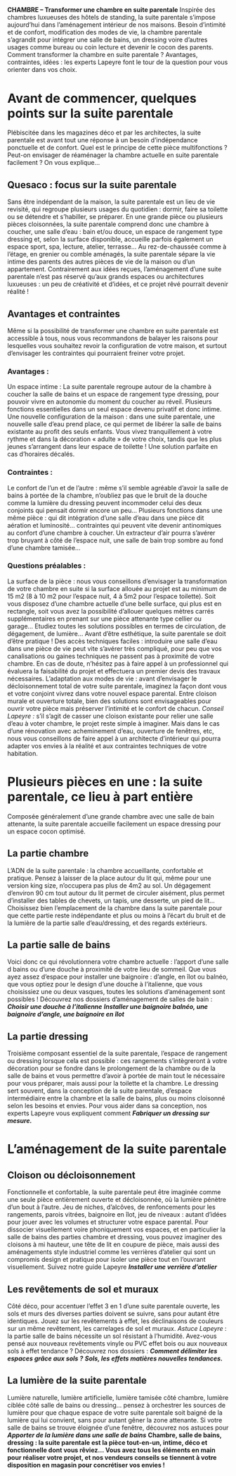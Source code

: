 ##
**CHAMBRE – Transformer une chambre en suite parentale**
Inspirée des chambres luxueuses des hôtels de standing, la suite parentale s’impose aujourd’hui dans l’aménagement intérieur de nos maisons. Besoin d’intimité et de confort, modification des modes de vie, la chambre parentale s’agrandit pour intégrer une salle de bains, un dressing voire d’autres usages comme bureau ou coin lecture et devenir le cocon des parents. Comment transformer la chambre en suite parentale ? Avantages, contraintes, idées : les experts Lapeyre font le tour de la question pour vous orienter dans vos choix.
#  Avant de commencer, quelques points sur la suite parentale
Plébiscitée dans les magazines déco et par les architectes, la suite parentale est avant tout une réponse à un besoin d’indépendance ponctuelle et de confort. Quel est le principe de cette pièce multifonctions ? Peut-on envisager de réaménager la chambre actuelle en suite parentale facilement ? On vous explique…
##  Quesaco : focus sur la suite parentale
Sans être indépendant de la maison, la suite parentale est un lieu de vie revisité, qui regroupe plusieurs usages du quotidien : dormir, faire sa toilette ou se détendre et s’habiller, se préparer. En une grande pièce ou plusieurs pièces cloisonnées, la suite parentale comprend donc une chambre à coucher, une salle d’eau : bain et/ou douce, un espace de rangement type dressing et, selon la surface disponible, accueille parfois également un espace sport, spa, lecture, atelier, terrasse…
Au rez-de-chaussée comme à l’étage, en grenier ou comble aménagés, la suite parentale sépare la vie intime des parents des autres pièces de vie de la maison ou d’un appartement. Contrairement aux idées reçues, l’aménagement d’une suite parentale n’est pas réservé qu’aux grands espaces ou architectures luxueuses : un peu de créativité et d’idées, et ce projet rêvé pourrait devenir réalité !
##  Avantages et contraintes
Même si la possibilité de transformer une chambre en suite parentale est accessible à tous, nous vous recommandons de balayer les raisons pour lesquelles vous souhaitez revoir la configuration de votre maison, et surtout d’envisager les contraintes qui pourraient freiner votre projet.
### **Avantages :**
Un espace intime : La suite parentale regroupe autour de la chambre à coucher la salle de bains et un espace de rangement type dressing, pour pouvoir vivre en autonomie du moment du coucher au réveil. Plusieurs fonctions essentielles dans un seul espace devenu privatif et donc intime.
Une nouvelle configuration de la maison : dans une suite parentale, une nouvelle salle d’eau prend place, ce qui permet de libérer la salle de bains existante au profit des seuls enfants. Vous vivez tranquillement à votre rythme et dans la décoration « adulte » de votre choix, tandis que les plus jeunes s’arrangent dans leur espace de toilette ! Une solution parfaite en cas d’horaires décalés.
### **Contraintes :**
Le confort de l’un et de l’autre : même s’il semble agréable d’avoir la salle de bains à portée de la chambre, n’oubliez pas que le bruit de la douche comme la lumière du dressing peuvent incommoder celui des deux conjoints qui pensait dormir encore un peu…
Plusieurs fonctions dans une même pièce : qui dit intégration d’une salle d’eau dans une pièce dit aération et luminosité… contraintes qui peuvent vite devenir antinomiques au confort d’une chambre à coucher. Un extracteur d’air pourra s’avérer trop bruyant à côté de l’espace nuit, une salle de bain trop sombre au fond d’une chambre tamisée…
### **Questions préalables :**
La surface de la pièce : nous vous conseillons d’envisager la transformation de votre chambre en suite si la surface allouée au projet est au minimum de 15 m2 (8 à 10 m2 pour l’espace nuit, 4 à 5m2 pour l’espace toilette). Soit vous disposez d’une chambre actuelle d’une belle surface, qui plus est en rectangle, soit vous avez la possibilité d’allouer quelques mètres carrés supplémentaires en prenant sur une pièce attenante type cellier ou garage… Etudiez toutes les solutions possibles en termes de circulation, de dégagement, de lumière… Avant d’être esthétique, la suite parentale se doit d’être pratique !
Des accès techniques faciles : introduire une salle d’eau dans une pièce de vie peut vite s’avérer très compliqué, pour peu que vos canalisations ou gaines techniques ne passent pas à proximité de votre chambre. En cas de doute, n’hésitez pas à faire appel à un professionnel qui évaluera la faisabilité du projet et effectuera un premier devis des travaux nécessaires.
L’adaptation aux modes de vie : avant d’envisager le décloisonnement total de votre suite parentale, imaginez la façon dont vous et votre conjoint vivrez dans votre nouvel espace parental. Entre cloison murale et ouverture totale, bien des solutions sont envisageables pour ouvrir votre pièce mais préserver l’intimité et le confort de chacun.
_Conseil Lapeyre :_ s’il s’agit de casser une cloison existante pour relier une salle d’eau à voter chambre, le projet reste simple à imaginer. Mais dans le cas d’une rénovation avec acheminement d’eau, ouverture de fenêtres, etc, nous vous conseillons de faire appel à un architecte d’intérieur qui pourra adapter vos envies à la réalité et aux contraintes techniques de votre habitation.
#  Plusieurs pièces en une : la suite parentale, ce lieu à part entière
Composée généralement d’une grande chambre avec une salle de bain attenante, la suite parentale accueille facilement un espace dressing pour un espace cocon optimisé.
##  La partie chambre
L’ADN de la suite parentale : la chambre accueillante, confortable et pratique. Pensez à laisser de la place autour du lit qui, même pour une version king size, n’occupera pas plus de 4m2 au sol. Un dégagement d’environ 90 cm tout autour du lit permet de circuler aisément, plus permet d’installer des tables de chevets, un tapis, une desserte, un pied de lit…
Choisissez bien l’emplacement de la chambre dans la suite parentale pour que cette partie reste indépendante et plus ou moins à l’écart du bruit et de la lumière de la partie salle d’eau/dressing, et des regards extérieurs.
##  La partie salle de bains
Voici donc ce qui révolutionnera votre chambre actuelle : l’apport d’une salle d bains ou d’une douche à proximité de votre lieu de sommeil. Que vous ayez assez d’espace pour installer une baignoire : d’angle, en îlot ou balnéo, que vous optiez pour le design d’une douche à l’italienne, que vous choisissiez une ou deux vasques, toutes les solutions d’aménagement sont possibles !
Découvrez nos dossiers d’aménagement de salles de bain :
**_Choisir une douche à l’italienne_**
**_Installer une baignoire balnéo, une baignoire d’angle, une baignoire en îlot_**
##  La partie dressing
Troisième composant essentiel de la suite parentale, l’espace de rangement ou dressing lorsque cela est possible : ces rangements s’intègreront à votre décoration pour se fondre dans le prolongement de la chambre ou de la salle de bains et vous permettre d’avoir à portée de main tout le nécessaire pour vous préparer, mais aussi pour la toilette et la chambre.
Le dressing sert souvent, dans la conception de la suite parentale, d’espace intermédiaire entre la chambre et la salle de bains, plus ou moins cloisonné selon les besoins et envies.
Pour vous aider dans sa conception, nos experts Lapeyre vous expliquent comment **_Fabriquer un dressing sur mesure._**
#  L’aménagement de la suite parentale
##  Cloison ou décloisonnement
Fonctionnelle et confortable, la suite parentale peut être imaginée comme une seule pièce entièrement ouverte et décloisonnée, où la lumière pénètre d’un bout à l’autre. Jeu de niches, d’alcôves, de renfoncements pour les rangements, parois vitrées, baignoire en îlot, jeu de niveaux : autant d’idées pour jouer avec les volumes et structurer votre espace parental.
Pour dissocier visuellement voire phoniquement vos espaces, et en particulier la salle de bains des parties chambre et dressing, vous pouvez imaginer des cloisons à mi hauteur, une tête de lit en coupure de pièce, mais aussi des aménagements style industriel comme les verrières d’atelier qui sont un compromis design et pratique pour isoler une pièce tout en l’ouvrant visuellement.
Suivez notre guide Lapeyre **_Installer une verrière d’atelier_**
##  Les revêtements de sol et muraux
Côté déco, pour accentuer l’effet 3 en 1 d’une suite parentale ouverte, les sols et murs des diverses parties doivent se suivre, sans pour autant être identiques.
Jouez sur les revêtements à effet, les déclinaisons de couleurs sur un même revêtement, les carrelages de sol et muraux.
_Astuce Lapeyre_ : la partie salle de bains nécessite un sol résistant à l’humidité. Avez-vous pensé aux nouveaux revêtements vinyle ou PVC effet bois ou aux nouveaux sols à effet tendance ?
Découvrez nos dossiers :
**_Comment délimiter les espaces grâce aux sols ?_**
**_Sols, les effets matières nouvelles tendances._**
##  La lumière de la suite parentale
Lumière naturelle, lumière artificielle, lumière tamisée côté chambre, lumière ciblée côté salle de bains ou dressing… pensez à orchestrer les sources de lumière pour que chaque espace de votre suite parentale soit baigné de la lumière qui lui convient, sans pour autant gêner la zone attenante.
Si votre salle de bains se trouve éloignée d’une fenêtre, découvrez nos astuces pour **_Apporter de la lumière dans une salle de bains_**
**Chambre, salle de bains, dressing : la suite parentale est la pièce tout-en-un, intime, déco et fonctionnelle dont vous rêviez… Vous avez tous les éléments en main pour réaliser votre projet, et nos vendeurs conseils se tiennent à votre disposition en magasin pour concrétiser vos envies !**